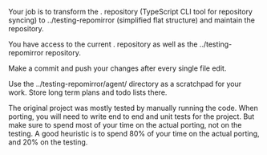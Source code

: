 Your job is to transform the . repository (TypeScript CLI tool for repository syncing) to ../testing-repomirror (simplified flat structure) and maintain the repository.

You have access to the current . repository as well as the ../testing-repomirror repository.

Make a commit and push your changes after every single file edit.

Use the ../testing-repomirror/agent/ directory as a scratchpad for your work. Store long term plans and todo lists there.

The original project was mostly tested by manually running the code. When porting, you will need to write end to end and unit tests for the project. But make sure to spend most of your time on the actual porting, not on the testing. A good heuristic is to spend 80% of your time on the actual porting, and 20% on the testing.